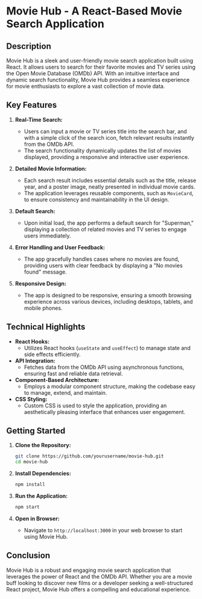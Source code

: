 # Movie Hub - A React-Based Movie Search Application

## Description

Movie Hub is a sleek and user-friendly movie search application built using React. It allows users to search for their favorite movies and TV series using the Open Movie Database (OMDb) API. With an intuitive interface and dynamic search functionality, Movie Hub provides a seamless experience for movie enthusiasts to explore a vast collection of movie data.

## Key Features

1. **Real-Time Search:**
   - Users can input a movie or TV series title into the search bar, and with a simple click of the search icon, fetch relevant results instantly from the OMDb API.
   - The search functionality dynamically updates the list of movies displayed, providing a responsive and interactive user experience.

2. **Detailed Movie Information:**
   - Each search result includes essential details such as the title, release year, and a poster image, neatly presented in individual movie cards.
   - The application leverages reusable components, such as `MovieCard`, to ensure consistency and maintainability in the UI design.

3. **Default Search:**
   - Upon initial load, the app performs a default search for "Superman," displaying a collection of related movies and TV series to engage users immediately.

4. **Error Handling and User Feedback:**
   - The app gracefully handles cases where no movies are found, providing users with clear feedback by displaying a "No movies found" message.

5. **Responsive Design:**
   - The app is designed to be responsive, ensuring a smooth browsing experience across various devices, including desktops, tablets, and mobile phones.

## Technical Highlights

- **React Hooks:**
  - Utilizes React hooks (`useState` and `useEffect`) to manage state and side effects efficiently.
- **API Integration:**
  - Fetches data from the OMDb API using asynchronous functions, ensuring fast and reliable data retrieval.
- **Component-Based Architecture:**
  - Employs a modular component structure, making the codebase easy to manage, extend, and maintain.
- **CSS Styling:**
  - Custom CSS is used to style the application, providing an aesthetically pleasing interface that enhances user engagement.

## Getting Started

1. **Clone the Repository:**
   ```bash
   git clone https://github.com/yourusername/movie-hub.git
   cd movie-hub
   ```

2. **Install Dependencies:**
   ```bash
   npm install
   ```

3. **Run the Application:**
   ```bash
   npm start
   ```

4. **Open in Browser:**
   - Navigate to `http://localhost:3000` in your web browser to start using Movie Hub.

## Conclusion

Movie Hub is a robust and engaging movie search application that leverages the power of React and the OMDb API. Whether you are a movie buff looking to discover new films or a developer seeking a well-structured React project, Movie Hub offers a compelling and educational experience.
